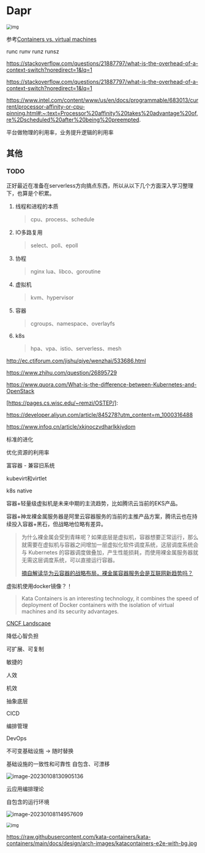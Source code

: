 # Dapr

<img src="http://devops-1255386119.cos.ap-beijing.myqcloud.com/2023-01-08-145654.png" alt="img" style="zoom:80%;" />


参考[Containers vs. virtual machines](https://www.atlassian.com/microservices/cloud-computing/containers-vs-vms)



runc runv runz runsz


https://stackoverflow.com/questions/21887797/what-is-the-overhead-of-a-context-switch?noredirect=1&lq=1

https://stackoverflow.com/questions/21887797/what-is-the-overhead-of-a-context-switch?noredirect=1&lq=1

https://www.intel.com/content/www/us/en/docs/programmable/683013/current/processor-affinity-or-cpu-pinning.html#:~:text=Processor%20affinity%20takes%20advantage%20of,re%2Dscheduled%20after%20being%20preempted.



平台做物理的利用率，业务提升逻辑的利用率



## 其他

### TODO

正好最近在准备在serverless方向搞点东西，所以从以下几个方面深入学习整理下，也算是个积累。

1. 线程和进程的本质 
  
   > cpu、process、schedule
   
2. IO多路复用
  
   > select、poll、epoll
   
3. 协程 

   > nginx lua、libco、goroutine

4. 虚拟机

   > kvm、hypervisor

5. 容器

   > cgroups、namespace、overlayfs

6. k8s 

   > hpa、vpa、istio、serverless、mesh



[3]: https://stackoverflow.com/questions/16047306/how-is-docker-different-from-a-virtual-machine	"how-is-docker-different-from-a-virtual-machine"
[4]: https://stackoverflow.com/questions/29096967/what-are-the-differences-between-a-vm-image-and-a-docker-image	"how-is-docker-different-from-a-virtual-machine"

http://ec.ctiforum.com/jishu/qiye/wenzhai/533686.html

https://www.zhihu.com/question/26895729

https://www.quora.com/What-is-the-difference-between-Kubernetes-and-OpenStack



[https://pages.cs.wisc.edu/~remzi/OSTEP/]: 

https://developer.aliyun.com/article/845278?utm_content=m_1000316488

https://www.infoq.cn/article/xkjnoczvdharlkkjvdom

标准的进化

优化资源的利用率

富容器 - 兼容旧系统

kubevirt和virtlet

k8s native

容器+轻量级虚拟机是未来中期的主流趋势，比如腾讯云当前的EKS产品。

容器+神龙裸金属服务器是阿里云容器服务的当前的主推产品方案，腾讯云也在持续投入容器+黑石，但战略地位略有差异。

> 为什么裸金属会受到青睐呢？如果底层是虚拟机，容器想要正常运行，那么就需要在虚拟机与容器之间增加一层虚拟化软件调度系统，这层调度系统会与 Kubernetes 的容器调度做叠加，产生性能损耗，而使用裸金属服务器就无需这层调度系统，可以直接运行容器。
>
>  [摘自解读华为云容器的战略布局，裸金属容器服务会是互联网新趋势吗？](https://www.infoq.cn/article/ui0oy4vx9tll8rvt6xg7)

虚拟机使用docker镜像？！

> Kata Containers is an interesting technology, it combines the speed of deployment of Docker containers with the isolation of virtual machines and its security advantages.





[CNCF Landscape](https://landscape.cncf.io/?fullscreen=yes)



降低心智负担

可扩展、可复制

敏捷的



人效

机效



抽象底层



CICD

编排管理

DevOps



不可变基础设施 -> 随时替换

基础设施的一致性和可靠性  自包含、可漂移



![image-20230108130905136](http://devops-1255386119.cos.ap-beijing.myqcloud.com/2023-01-08-050909.png)



云应用编排理论



自包含的运行环境





![image-20230108114957609](http://devops-1255386119.cos.ap-beijing.myqcloud.com/2023-01-08-035719.png)



<img src="http://devops-1255386119.cos.ap-beijing.myqcloud.com/2023-01-10-055432.jpg" alt="img" style="zoom:80%;" />

https://raw.githubusercontent.com/kata-containers/kata-containers/main/docs/design/arch-images/katacontainers-e2e-with-bg.jpg
